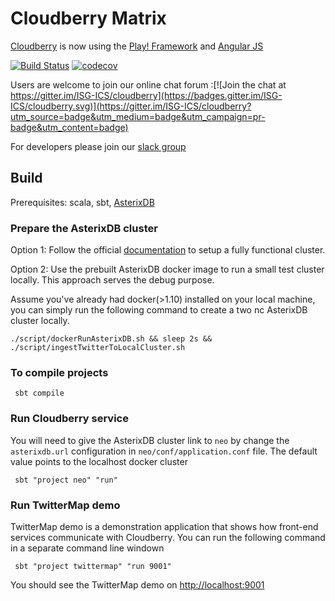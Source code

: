 # Cloudberry Matrix 


[Cloudberry](http://cloudberry.ics.uci.edu) is now using the [Play! Framework](https://www.playframework.com/) and [Angular JS](https://angular.io/)

[![Build Status](https://travis-ci.org/ISG-ICS/cloudberry.svg?branch=master)](https://travis-ci.org/ISG-ICS/cloudberry)
[![codecov](https://codecov.io/gh/ISG-ICS/cloudberry/branch/master/graph/badge.svg)](https://codecov.io/gh/ISG-ICS/cloudberry)

Users are welcome to join our online chat forum :[![Join the chat at https://gitter.im/ISG-ICS/cloudberry](https://badges.gitter.im/ISG-ICS/cloudberry.svg)](https://gitter.im/ISG-ICS/cloudberry?utm_source=badge&utm_medium=badge&utm_campaign=pr-badge&utm_content=badge)

For developers please join our [slack group](https://cloudberry-uci.slack.com/)

## Build

Prerequisites: scala, sbt, [AsterixDB](http://asterixdb.apache.org)

### Prepare the AsterixDB cluster
Option 1: Follow the official [documentation](https://ci.apache.org/projects/asterixdb/install.html) to setup a fully functional cluster.

Option 2: Use the prebuilt AsterixDB docker image to run a small test cluster locally. 
This approach serves the debug purpose. 

Assume you've already had docker(>1.10) installed on your local machine, 
you can simply run the following command to create a two nc AsterixDB cluster locally. 

```
./script/dockerRunAsterixDB.sh && sleep 2s && ./script/ingestTwitterToLocalCluster.sh
```

### To compile projects
```
 sbt compile
```

### Run Cloudberry service 
You will need to give the AsterixDB cluster link to `neo` by change the `asterixdb.url` configuration in `neo/conf/application.conf` file.
The default value points to the localhost docker cluster
```
 sbt "project neo" "run"
```

### Run TwitterMap demo
TwitterMap demo is a demonstration application that shows how front-end services communicate with Cloudberry.
You can run the following command in a separate command line windown
```
 sbt "project twittermap" "run 9001"
```
You should see the TwitterMap demo on [http://localhost:9001](http://localhost:9001)

